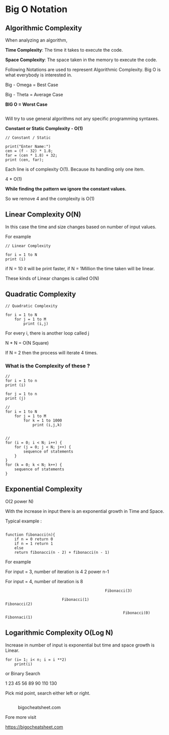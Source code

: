 # Big O Notation

## Algorithmic Complexity

When analyzing an algorithm,

**Time Complexity**: The time it takes to execute the code.

**Space Complexity**: The space taken in the memory to execute the code.


Following Notations are used to represent Algorithmic Complexity. Big O is what everybody is interested in.

Big - Omega = Best Case

Big - Theta = Average Case

**BIG O = Worst Case**

<figure><img src="../../assets/00_common_complexities.png" alt=""><figcaption></figcaption></figure>

Will try to use general algorithms not any specific programming syntaxes.

**Constant or Static Complexity - O(1)**

```
// Constant / Static

print("Enter Name:")
cen = (f - 32) * 1.8;
far = (cen * 1.8) + 32;
print (cen, far);
```

Each line is of complexity O(1). Because its handling only one item.

4 \* O(1)&#x20;

**While finding the pattern we ignore the constant values.**&#x20;

So we remove 4 and the complexity is O(1)

## Linear Complexity O(N)

In this case the time and size changes based on number of input values.

For example

```
// Linear Complexity

for i = 1 to N
print (i)
```

if N = 10 it will be print faster, if N = 1Million the time taken will be linear.

These kinds of Linear changes is called  O(N)

## Quadratic Complexity

```
// Quadratic Complexity

for i = 1 to N
    for j = 1 to M
        print (i,j)   

```

For every i, there is another loop called j

N \* N =  O(N Square)

If  N = 2 then the process will iterate  4 times.&#x20;

### What is the Complexity of these ?

```
//
for i = 1 to n
print (i)

for j = 1 to n
print (j)
```

```
// 
for i = 1 to N
    for j = 1 to M
        for k = 1 to 1000
            print (i,j,k)
        
```

```
// 
for (i = 0; i < N; i++) {
    for (j = 0; j < N; j++) {
        sequence of statements
    }
}
for (k = 0; k < N; k++) {
    sequence of statements
}
```

## Exponential Complexity

O(2 power N)

With the increase in input there is an exponential growth in Time and Space.

Typical example :&#x20;

```

function fibonacci(n){
    if n = 0 return 0
    if n = 1 return 1
    else
    return fibonacci(n - 2) + fibonacci(n - 1)
```

For example

For input = 3, number of iteration is 4   2 power n-1

For input = 4, number of iteration is 8&#x20;

```
                                            Fibonacci(3)

                         Fibonacci(1)                            Fibonacci(2)

                                                    Fibonacci(0)         Fibonnaci(1)
```

## Logarithmic Complexity  O(Log N)

Increase in number of input is exponential but time and space growth is Linear.

```
for (i= 1; i< n; i = i **2)
    print(i)
```

or Binary Search

1  23  45  56  89  90  110  130

Pick mid point, search either left or right.



<figure><img src="../../assets/big-o-complexity-chart.png" alt=""><figcaption><p>bigocheatsheet.com</p></figcaption></figure>



Fore more visit

https://bigocheatsheet.com

